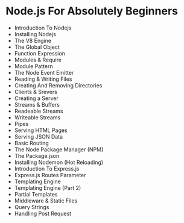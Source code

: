 <h1>Node.js For Absolutely Beginners</h2>
<ul>
<li>Introduction To Nodejs</li>
<li>Installing Nodejs</li>
<li>The V8 Engine</li>
<li>The Global Object</li>
<li>Function Expression</li>
<li>Modules & Require</li>
<li>Module Pattern</li>
<li>The Node Event Emitter</li>
<li>Reading & Writing Files</li>
<li>Creating And Removing Directories</li>
<li>Clients & Srevers</li>
<li>Creating a Server</li>
<li>Streams & Buffers</li>
<li>Readeable Streams</li>
<li>Writeable Streams</li>
<li>Pipes</li>
<li>Serving HTML Pages</li>
<li>Serving JSON Data</li>
<li>Basic Routing</li>
<li>The Node Package Manager (NPM)</li>
<li>The Package.json</li>
<li>Installing Nodemon (Hot Reloading)</li>
<li>Introduction To Express.js</li>
<li>Express.js Routes Parameter</li>
<li>Templating Engine</li>
<li>Templating Engine (Part 2)</li>
<li>Partial Templates</li>
<li>Middleware & Static Files</li>
<li>Query Strings</li>
<li>Handling Post Request</li>

</ul>
